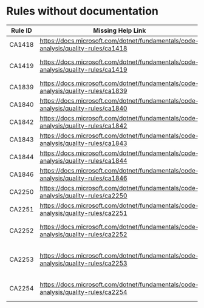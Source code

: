 # Rules without documentation

Rule ID | Missing Help Link | Title |
--------|-------------------|-------|
CA1418 | <https://docs.microsoft.com/dotnet/fundamentals/code-analysis/quality-rules/ca1418> | Use valid platform string |
CA1419 | <https://docs.microsoft.com/dotnet/fundamentals/code-analysis/quality-rules/ca1419> | Provide a public parameterless constructor for concrete types derived from 'System.Runtime.InteropServices.SafeHandle' |
CA1839 | <https://docs.microsoft.com/dotnet/fundamentals/code-analysis/quality-rules/ca1839> | Use 'Environment.ProcessPath' |
CA1840 | <https://docs.microsoft.com/dotnet/fundamentals/code-analysis/quality-rules/ca1840> | Use 'Environment.CurrentManagedThreadId' |
CA1842 | <https://docs.microsoft.com/dotnet/fundamentals/code-analysis/quality-rules/ca1842> | Do not use 'WhenAll' with a single task |
CA1843 | <https://docs.microsoft.com/dotnet/fundamentals/code-analysis/quality-rules/ca1843> | Do not use 'WaitAll' with a single task |
CA1844 | <https://docs.microsoft.com/dotnet/fundamentals/code-analysis/quality-rules/ca1844> | Provide memory-based overrides of async methods when subclassing 'Stream' |
CA1846 | <https://docs.microsoft.com/dotnet/fundamentals/code-analysis/quality-rules/ca1846> | Prefer 'AsSpan' over 'Substring' |
CA2250 | <https://docs.microsoft.com/dotnet/fundamentals/code-analysis/quality-rules/ca2250> | Use 'ThrowIfCancellationRequested' |
CA2251 | <https://docs.microsoft.com/dotnet/fundamentals/code-analysis/quality-rules/ca2251> | Use 'string.Equals' |
CA2252 | <https://docs.microsoft.com/dotnet/fundamentals/code-analysis/quality-rules/ca2252> | Providing a 'DynamicInterfaceCastableImplementation' interface in Visual Basic is unsupported |
CA2253 | <https://docs.microsoft.com/dotnet/fundamentals/code-analysis/quality-rules/ca2253> | All members declared in parent interfaces must have an implementation in a DynamicInterfaceCastableImplementation-attributed interface |
CA2254 | <https://docs.microsoft.com/dotnet/fundamentals/code-analysis/quality-rules/ca2254> | Members defined on an interface with the 'DynamicInterfaceCastableImplementationAttribute' should be 'sealed' |
